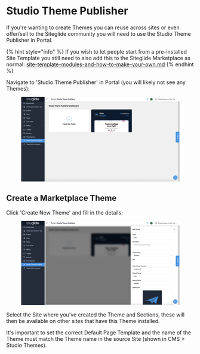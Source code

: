 # Studio Theme Publisher

If you're wanting to create Themes you can reuse across sites or even offer/sell to the Siteglide community you will need to use the Studio Theme Publisher in Portal.

{% hint style="info" %}
If you wish to let people start from a pre-installed Site Template you still need to also add this to the Siteglide Marketplace as normal: [site-template-modules-and-how-to-make-your-own.md](../../../developer-tools/building-for-marketplace/site-template-modules-and-how-to-make-your-own.md "mention")
{% endhint %}

Navigate to 'Studio Theme Publisher' in Portal (you will likely not see any Themes):

<figure><img src="../../../.gitbook/assets/Studio-Theme-Publisher.png" alt=""><figcaption></figcaption></figure>

## Create a Marketplace Theme

Click 'Create New Theme' and fill in the details:

<figure><img src="../../../.gitbook/assets/Studio-Theme-Publisher-Details.png" alt=""><figcaption></figcaption></figure>



Select the Site where you've created the Theme and Sections, these will then be available on other sites that have this Theme installed.

It's important to set the correct Default Page Template and the name of the Theme must match the Theme name in the source Site (shown in CMS > Studio Themes).
